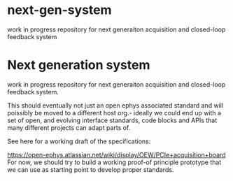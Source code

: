 # next-gen-system 
 
work in progress repository for next generaiton acquisition and closed-loop feedback system 
 
# Next generation system 
work in progress repository for next generaiton acquisition and closed-loop feedback system. 
 
This should eventually not just an open ephys associated standard and will poissibly be moved to a different host org.- ideally we could end up with a set of open, and evolving interface standards, code blocks and APIs that many different projects can adapt  parts of. 
  
 
See here for a working draft of the specifications: 
 
https://open-ephys.atlassian.net/wiki/display/OEW/PCIe+acquisition+board 
 For now, we should try to build a working proof-of principle prototype that we can use as starting point to develop proper standards. 
